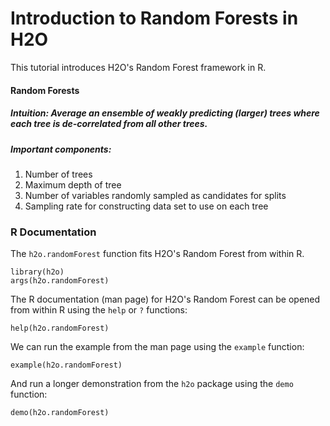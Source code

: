 # Introduction to Random Forests in H2O

This tutorial introduces H2O's Random Forest framework in R.

#### Random Forests

##### Intuition: Average an ensemble of weakly predicting (larger) trees where each tree is *de-correlated* from all other trees.

##### Important components:
1. Number of trees
2. Maximum depth of tree
3. Number of variables randomly sampled as candidates for splits
4. Sampling rate for constructing data set to use on each tree

### R Documentation

The `h2o.randomForest` function fits H2O's Random Forest from within R.

    library(h2o)
    args(h2o.randomForest)

The R documentation (man page) for H2O's Random Forest can be opened from within R using the `help` or `?` functions:

    help(h2o.randomForest)

We can run the example from the man page using the `example` function:

    example(h2o.randomForest)

And run a longer demonstration from the `h2o` package using the `demo` function:

    demo(h2o.randomForest)
